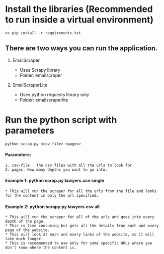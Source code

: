 # Install the libraries (Recommended to run inside a virtual environment)
	>> pip install -r requirements.txt

## There are two ways you can run the application. 
1. EmailScraper
	- Uses Scrapy library
	- Folder: emailscraper

2. EmailScraperLite
	- Uses python requests library only
	- Folder: emailscraperlite

# Run the python script with parameters
	
```shell
python scrap.py <csv-file> <pages>
```
#### Parameters:
	1. csv-file : The csv files with all the urls to look for
	2. pages: How many depths you want to go into.

#### Example 1: python scrap.py lawyers.csv single
	* This will run the scraper for all the urls from the file and looks for the content in only the url specified.
#### Example 2: python scrapy.py lawyers.csv all
	* This will run the scraper for all of the urls and goes into every depth of the page.
	* This is time consuming but gets all the details from each and every page of the website.
	* This will look at each and every links of the website, so it will take much longer.
	* This is recommended to use only for some specific URLs where you don't know where the content is.
